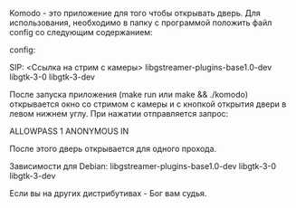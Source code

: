 Komodo - это приложение для того чтобы открывать дверь. Для использования, 
необходимо в папку с программой положить файл config со следующим содержанием:

config:

  SIP: <Ссылка на стрим с камеры>
libgstreamer-plugins-base1.0-dev
libgtk-3-0
libgtk-3-dev

После запуска приложения (make run или make && ./komodo) открывается окно со
стримом с камеры и с кнопкой открытия двери в левом нижнем углу. При нажатии
отправляется запрос:

ALLOWPASS 1 ANONYMOUS IN

После этого дверь открывается для одного прохода.


Зависимости для Debian:
libgstreamer-plugins-base1.0-dev
libgtk-3-0
libgtk-3-dev

Если вы на других дистрибутивах - Бог вам судья.
